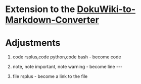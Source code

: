 Extension to the [DokuWiki-to-Markdown-Converter](https://github.com/ludoza/DokuWiki-to-Markdown-Converter)
=======

# Adjustments #

1. code rsplus,code python,code bash - become code

2. note, note important, note warning - become line ---

3. file rsplus -  become a link to the file 


